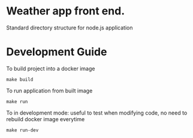 # Weather app front end.
Standard directory structure for node.js application


# Development Guide
To build project into a docker image
```
make build
```

To run application from built image
```
make run
```

To in development mode: useful to test when modifying code, no need to rebuild docker image everytime
```
make run-dev